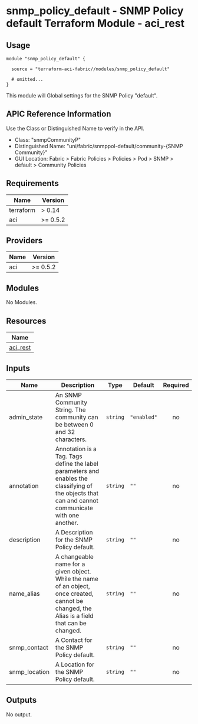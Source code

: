 # snmp_policy_default - SNMP Policy default Terraform Module - aci_rest

## Usage

```hcl
module "snmp_policy_default" {

  source = "terraform-aci-fabric//modules/snmp_policy_default"

  # omitted...
}
```

This module will Global settings for the SNMP Policy "default".

## APIC Reference Information

Use the Class or Distinguished Name to verify in the API.

* Class: "snmpCommunityP"
* Distinguished Name: "uni/fabric/snmppol-default/community-{SNMP Community}"
* GUI Location: Fabric > Fabric Policies > Policies > Pod > SNMP > default > Community Policies

<!-- BEGINNING OF PRE-COMMIT-TERRAFORM DOCS HOOK -->
## Requirements

| Name | Version |
|------|---------|
| terraform | > 0.14 |
| aci | >= 0.5.2 |

## Providers

| Name | Version |
|------|---------|
| aci | >= 0.5.2 |

## Modules

No Modules.

## Resources

| Name |
|------|
| [aci_rest](https://registry.terraform.io/providers/ciscodevnet/aci/0.5.2/docs/resources/rest) |

## Inputs

| Name | Description | Type | Default | Required |
|------|-------------|------|---------|:--------:|
| admin\_state | An SNMP Community String.  The community can be between 0 and 32 characters. | `string` | `"enabled"` | no |
| annotation | Annotation is a Tag.  Tags define the label parameters and enables the classifying of the objects that can and cannot communicate with one another. | `string` | `""` | no |
| description | A Description for the SNMP Policy default. | `string` | `""` | no |
| name\_alias | A changeable name for a given object. While the name of an object, once created, cannot be changed, the Alias is a field that can be changed. | `string` | `""` | no |
| snmp\_contact | A Contact for the SNMP Policy default. | `string` | `""` | no |
| snmp\_location | A Location for the SNMP Policy default. | `string` | `""` | no |

## Outputs

No output.
<!-- END OF PRE-COMMIT-TERRAFORM DOCS HOOK -->
